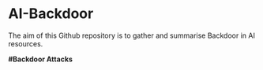 # AI-Backdoor
The aim of this Github repository is to gather and summarise Backdoor in AI resources.

**#Backdoor Attacks**
